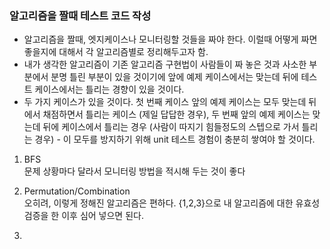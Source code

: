 ### 알고리즘을 짤때 테스트 코드 작성

- 알고리즘을 짤때, 엣지케이스나 모니터링할 것들을 짜야 한다. 이럴때 어떻게 짜면 좋을지에 대해서 각 알고리즘별로 정리해두고자 함.
- 내가 생각한 알고리즘이 기존 알고리즘 구현법이 사람들이 짜 놓은 것과 사소한 부분에서 분명 틀린 부분이 있을 것이기에 앞에 예제 케이스에서는 맞는데 뒤에 테스트 케이스에서는 틀리는 경향이 있을 것이다.
- 두 가지 케이스가 있을 것이다. 첫 번째 케이스 앞의 예제 케이스는 모두 맞는데 뒤에서 채점하면서 틀리는 케이스 (제일 답답한 경우), 두 번째 앞의 예제 케이스는 맞는데 뒤에 케이스에서 틀리는 경우 (사람이 따지기 힘들정도의 스텝으로 가서 틀리는 경우) - 이 모두를 방지하기 위해 unit 테스트 경험이 충분히 쌓여야 할 것이다.

1. BFS<br>
문제 상황마다 달라서 모니터링 방법을 적시해 두는 것이 좋다

2. Permutation/Combination<br>
오히려, 이렇게 정해진 알고리즘은 편하다. {1,2,3}으로 내 알고리즘에 대한 유효성 검증을 한 이후 심어 넣으면 된다.

4. 
